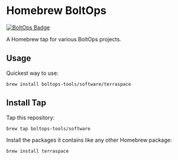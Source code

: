 # Homebrew BoltOps

[![BoltOps Badge](https://img.boltops.com/boltops/badges/boltops-badge.png)](https://www.boltops.com)

A Homebrew tap for various BoltOps projects.

## Usage

Quickest way to use:

    brew install boltops-tools/software/terraspace

## Install Tap

Tap this repository:

    brew tap boltops-tools/software

Install the packages it contains like any other Homebrew package:

    brew install terraspace
